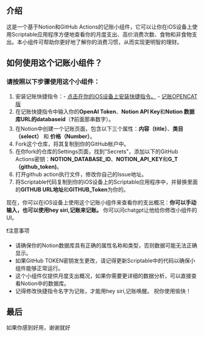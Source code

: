 ## 介绍
这是一个基于Notion和GitHub Actions的记账小组件，它可以让你在iOS设备上使用Scriptable应用程序方便地查看你的月度支出、高价消费次数、食物和非食物支出。本小组件可帮助你更好地了解你的消费习惯，从而实现更明智的理财。


## 如何使用这个记账小组件？
### 请按照以下步骤使用这个小组件：

1. 安装记账快捷指令：- [点击在你的iOS设备上安装快捷指令。](https://www.icloud.com/shortcuts/899a6c3faa4248adb6934292885d3433)
                   - [记账OPENCAT版](https://t.co/Q3lVOfhZBN)
2. 在记账快捷指令中输入你的**OpenAI Token**、**Notion API Key**和**Notion 数据库URL的databaseid**（❓前面那串数字）。
3. 在Notion中创建一个记账页面，包含以下三个属性：**内容（title）**、**类目（select）** 和 **价格（Number）**。
4. Fork这个仓库，将其复制到你的GitHub帐户中。
5. 在你fork的仓库的Settings页面，找到"Secrets"，添加以下的GitHub Actions密钥：**NOTION_DATABASE_ID**、**NOTION_API_KEY**和**G_T（github_token)**。
6. 打开github action执行文件，修改你自己的Issue地址。
7. 将Scriptable代码复制到你的iOS设备上的Scriptable应用程序中，并替换里面的**GITHUB URL地址**和**GITHUB_Token**为你的。

现在，你可以在iOS设备上使用这个记账小组件来查看你的支出概况：**你可以手动输入，也可以使用hey siri,记账来记账。**
你可以问chatgpt让他给你修改小组件的UI。

❗注意事项
- 请确保你的Notion数据库具有正确的属性名称和类型，否则数据可能无法正确显示。
- 如果GitHub TOKEN密钥发生更改，请记得更新Scriptable中的代码以确保小组件能够正常运行。
- 这个小组件仅提供月度支出概况，如果你需要更详细的数据分析，可以直接查看Notion中的数据库。
- 记得修改快捷指令名字为记账，才能用hey siri,记账唤醒。
祝你使用愉快！

## 最后
如果你感到好用，谢谢就好
